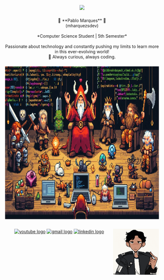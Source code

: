 <div align="center">
  <img src="https://visitor-badge.laobi.icu/badge?page_id=mharquezsdev.mharquezsdev&"  />
</div>

###

<p align="center">👾 **Pablo Marques** 🔭 <br>(mharquezsdev)<br><br>*Computer Science Student | 5th Semester*  <br><br>Passionate about technology and constantly pushing my limits to learn more in this ever-evolving world!  <br>🚀 Always curious, always coding.</p>

###

<div align="center">
  <img height="500" width="1000" src="/images/_f51d4959-8125-438b-bc7f-51d3f747a9e9.jpg"  />
</div>

##

<img align="right" height="150" src="/images/pablogif.gif"  />

###

<div align="center">
  <a href="" target="_blank">
    <img src="https://img.shields.io/static/v1?message=Youtube&logo=youtube&label=&color=FF0000&logoColor=white&labelColor=&style=for-the-badge" height="25" alt="youtube logo"  /></a>
  <a href="mailto:pablogmarquespessoal@gmail.com" target="_blank">
    <img src="https://img.shields.io/static/v1?message=Gmail&logo=gmail&label=&color=D14836&logoColor=white&labelColor=&style=for-the-badge" height="25" alt="gmail logo"  /></a>
  <a href="https://www.linkedin.com/in/mharquesdev" target="_blank">
    <img src="https://img.shields.io/static/v1?message=LinkedIn&logo=linkedin&label=&color=0077B5&logoColor=white&labelColor=&style=for-the-badge" height="25" alt="linkedin logo"  /></a>
</div>

###

